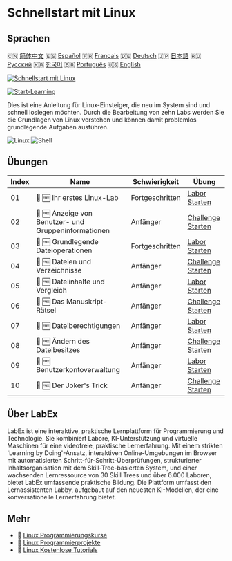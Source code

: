 # Schnellstart mit Linux

## Sprachen

🇨🇳 [简体中文](README_zh.md) 🇪🇸 [Español](README_es.md) 🇫🇷 [Français](README_fr.md) 🇩🇪 [Deutsch](README_de.md) 🇯🇵 [日本語](README_ja.md) 🇷🇺 [Русский](README_ru.md) 🇰🇷 [한국어](README_ko.md) 🇧🇷 [Português](README_pt.md) 🇺🇸 [English](README.md) 

[![Schnellstart mit Linux](https://cover-creator.labex.io/quick-start-with-linux.png?lang=de)](https://labex.io/de/courses/quick-start-with-linux)

[![Start-Learning](https://img.shields.io/badge/Start-Learning-whitesmoke?style=for-the-badge)](https://labex.io/de/courses/quick-start-with-linux)

Dies ist eine Anleitung für Linux-Einsteiger, die neu im System sind und schnell loslegen möchten. Durch die Bearbeitung von zehn Labs werden Sie die Grundlagen von Linux verstehen und können damit problemlos grundlegende Aufgaben ausführen.

![Linux](https://img.shields.io/badge/Linux-whitesmoke?style=for-the-badge&logo=linux)
![Shell](https://img.shields.io/badge/Shell-whitesmoke?style=for-the-badge&logo=shell)


## Übungen

|   Index | Name                                                 | Schwierigkeit   | Übung                                                                                                                       |
|---------|------------------------------------------------------|-----------------|-----------------------------------------------------------------------------------------------------------------------------|
|      01 | 📖 🆓 Ihr erstes Linux-Lab                           | Fortgeschritten | <a target='_blank' href='https://labex.io/de/tutorials/linux-your-first-linux-lab-270253'>Labor Starten</a>                 |
|      02 | 🎯 🆓 Anzeige von Benutzer- und Gruppeninformationen | Anfänger        | <a target='_blank' href='https://labex.io/de/tutorials/linux-display-user-and-group-information-8718'>Challenge Starten</a> |
|      03 | 📖 🆓 Grundlegende Dateioperationen                  | Fortgeschritten | <a target='_blank' href='https://labex.io/de/tutorials/linux-basic-files-operations-270248'>Labor Starten</a>               |
|      04 | 🎯 🆓 Dateien und Verzeichnisse                      | Anfänger        | <a target='_blank' href='https://labex.io/de/tutorials/linux-files-and-directories-270246'>Challenge Starten</a>            |
|      05 | 📖 🆓 Dateiinhalte und Vergleich                     | Anfänger        | <a target='_blank' href='https://labex.io/de/tutorials/linux-file-contents-and-comparing-270251'>Labor Starten</a>          |
|      06 | 🎯 🆓 Das Manuskript-Rätsel                          | Anfänger        | <a target='_blank' href='https://labex.io/de/tutorials/linux-the-manuscript-mystery-384742'>Challenge Starten</a>           |
|      07 | 📖 🆓 Dateiberechtigungen                            | Anfänger        | <a target='_blank' href='https://labex.io/de/tutorials/linux-permissions-of-files-270252'>Labor Starten</a>                 |
|      08 | 🎯 🆓 Ändern des Dateibesitzes                       | Anfänger        | <a target='_blank' href='https://labex.io/de/tutorials/shell-change-file-ownership-270254'>Challenge Starten</a>            |
|      09 | 📖 🆓 Benutzerkontoverwaltung                        | Anfänger        | <a target='_blank' href='https://labex.io/de/tutorials/linux-user-account-management-49'>Labor Starten</a>                  |
|      10 | 🎯 🆓 Der Joker's Trick                              | Anfänger        | <a target='_blank' href='https://labex.io/de/tutorials/linux-the-joker-s-trick-270247'>Challenge Starten</a>                |

## Über LabEx

LabEx ist eine interaktive, praktische Lernplattform für Programmierung und Technologie. Sie kombiniert Labore, KI-Unterstützung und virtuelle Maschinen für eine videofreie, praktische Lernerfahrung. Mit einem strikten 'Learning by Doing'-Ansatz, interaktiven Online-Umgebungen im Browser mit automatisierten Schritt-für-Schritt-Überprüfungen, strukturierter Inhaltsorganisation mit dem Skill-Tree-basierten System, und einer wachsenden Lernressource von 30 Skill Trees und über 6.000 Laboren, bietet LabEx umfassende praktische Bildung. Die Plattform umfasst den Lernassistenten Labby, aufgebaut auf den neuesten KI-Modellen, der eine konversationelle Lernerfahrung bietet.

## Mehr

- 🔗 [Linux Programmierungskurse](https://github.com/labex-labs/awesome-programming-courses)
- 🔗 [Linux Programmierprojekte](https://github.com/labex-labs/awesome-programming-projects)
- 🔗 [Linux Kostenlose Tutorials](https://github.com/labex-labs/linux-free-tutorials)

